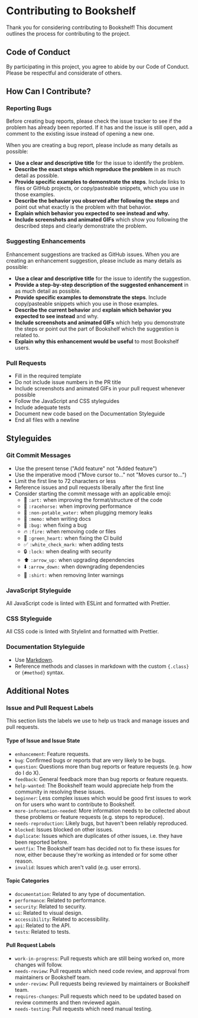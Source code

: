 # Contributing to Bookshelf

Thank you for considering contributing to Bookshelf! This document outlines the process for contributing to the project.

## Code of Conduct

By participating in this project, you agree to abide by our Code of Conduct. Please be respectful and considerate of others.

## How Can I Contribute?

### Reporting Bugs

Before creating bug reports, please check the issue tracker to see if the problem has already been reported. If it has and the issue is still open, add a comment to the existing issue instead of opening a new one.

When you are creating a bug report, please include as many details as possible:

- **Use a clear and descriptive title** for the issue to identify the problem.
- **Describe the exact steps which reproduce the problem** in as much detail as possible.
- **Provide specific examples to demonstrate the steps**. Include links to files or GitHub projects, or copy/pasteable snippets, which you use in those examples.
- **Describe the behavior you observed after following the steps** and point out what exactly is the problem with that behavior.
- **Explain which behavior you expected to see instead and why.**
- **Include screenshots and animated GIFs** which show you following the described steps and clearly demonstrate the problem.

### Suggesting Enhancements

Enhancement suggestions are tracked as GitHub issues. When you are creating an enhancement suggestion, please include as many details as possible:

- **Use a clear and descriptive title** for the issue to identify the suggestion.
- **Provide a step-by-step description of the suggested enhancement** in as much detail as possible.
- **Provide specific examples to demonstrate the steps**. Include copy/pasteable snippets which you use in those examples.
- **Describe the current behavior** and **explain which behavior you expected to see instead** and why.
- **Include screenshots and animated GIFs** which help you demonstrate the steps or point out the part of Bookshelf which the suggestion is related to.
- **Explain why this enhancement would be useful** to most Bookshelf users.

### Pull Requests

- Fill in the required template
- Do not include issue numbers in the PR title
- Include screenshots and animated GIFs in your pull request whenever possible
- Follow the JavaScript and CSS styleguides
- Include adequate tests
- Document new code based on the Documentation Styleguide
- End all files with a newline

## Styleguides

### Git Commit Messages

- Use the present tense ("Add feature" not "Added feature")
- Use the imperative mood ("Move cursor to..." not "Moves cursor to...")
- Limit the first line to 72 characters or less
- Reference issues and pull requests liberally after the first line
- Consider starting the commit message with an applicable emoji:
  - 🎨 `:art:` when improving the format/structure of the code
  - 🐎 `:racehorse:` when improving performance
  - 🚱 `:non-potable_water:` when plugging memory leaks
  - 📝 `:memo:` when writing docs
  - 🐛 `:bug:` when fixing a bug
  - 🔥 `:fire:` when removing code or files
  - 💚 `:green_heart:` when fixing the CI build
  - ✅ `:white_check_mark:` when adding tests
  - 🔒 `:lock:` when dealing with security
  - ⬆️ `:arrow_up:` when upgrading dependencies
  - ⬇️ `:arrow_down:` when downgrading dependencies
  - 👕 `:shirt:` when removing linter warnings

### JavaScript Styleguide

All JavaScript code is linted with ESLint and formatted with Prettier.

### CSS Styleguide

All CSS code is linted with Stylelint and formatted with Prettier.

### Documentation Styleguide

- Use [Markdown](https://daringfireball.net/projects/markdown).
- Reference methods and classes in markdown with the custom `{.class}` or `{#method}` syntax.

## Additional Notes

### Issue and Pull Request Labels

This section lists the labels we use to help us track and manage issues and pull requests.

#### Type of Issue and Issue State

- `enhancement`: Feature requests.
- `bug`: Confirmed bugs or reports that are very likely to be bugs.
- `question`: Questions more than bug reports or feature requests (e.g. how do I do X).
- `feedback`: General feedback more than bug reports or feature requests.
- `help-wanted`: The Bookshelf team would appreciate help from the community in resolving these issues.
- `beginner`: Less complex issues which would be good first issues to work on for users who want to contribute to Bookshelf.
- `more-information-needed`: More information needs to be collected about these problems or feature requests (e.g. steps to reproduce).
- `needs-reproduction`: Likely bugs, but haven't been reliably reproduced.
- `blocked`: Issues blocked on other issues.
- `duplicate`: Issues which are duplicates of other issues, i.e. they have been reported before.
- `wontfix`: The Bookshelf team has decided not to fix these issues for now, either because they're working as intended or for some other reason.
- `invalid`: Issues which aren't valid (e.g. user errors).

#### Topic Categories

- `documentation`: Related to any type of documentation.
- `performance`: Related to performance.
- `security`: Related to security.
- `ui`: Related to visual design.
- `accessibility`: Related to accessibility.
- `api`: Related to the API.
- `tests`: Related to tests.

#### Pull Request Labels

- `work-in-progress`: Pull requests which are still being worked on, more changes will follow.
- `needs-review`: Pull requests which need code review, and approval from maintainers or Bookshelf team.
- `under-review`: Pull requests being reviewed by maintainers or Bookshelf team.
- `requires-changes`: Pull requests which need to be updated based on review comments and then reviewed again.
- `needs-testing`: Pull requests which need manual testing.
